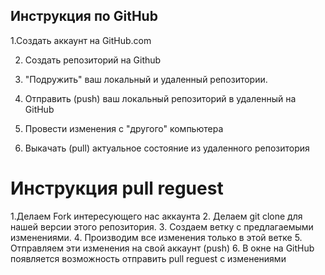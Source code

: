 ## Инструкция по GitHub

1.Создать аккаунт на GitHub.com

2. Создать репозиторий на Github

3. "Подружить" ваш локальный и удаленный репозитории.

4. Отправить (push) ваш локальный репозиторий в удаленный на GitHub

5. Провести изменения с "другого" компьютера

6. Выкачать (pull) актуальное состояние из удаленного репозитория

# Инструкция pull reguest

1.Делаем Fork интересующего нас аккаунта
2. Делаем git clone для нашей версии этого репозитория.
3. Создаем ветку с предлагаемыми изменениями.
4. Производим все изменения только в этой ветке
5. Отправляем эти изменения на свой аккаунт (push)
6. В окне на GitHub появляется возможность отправить pull reguest  с изменениями


